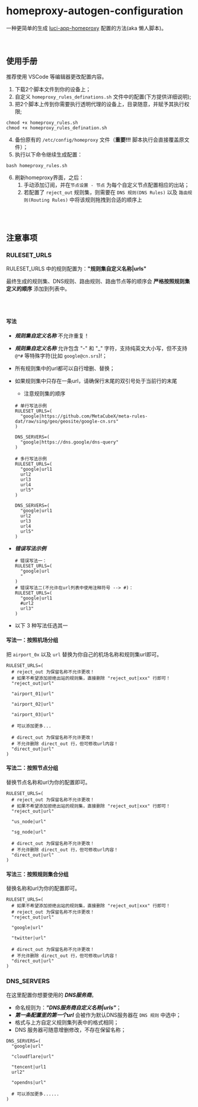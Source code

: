 # homeproxy-autogen-configuration
一种更简单的生成 [luci-app-homeproxy](https://fantastic-packages.github.io/packages/releases/) 配置的方法(aka 懒人脚本)。<br/>
<br/>
<br/>

## 使用手册

推荐使用 VSCode 等编辑器更改配置内容。

1. 下载2个脚本文件到你的设备上；
2. 自定义 `homeproxy_rules_definations.sh` 文件中的配置(下方提供详细说明);
3. 把2个脚本上传到你需要执行透明代理的设备上，目录随意，并赋予其执行权限;
```shell
chmod +x homeproxy_rules.sh
chmod +x homeproxy_rules_defination.sh
```
4. 备份原有的 `/etc/config/homeproxy` 文件（**重要!!!** 脚本执行会直接覆盖原文件）；
5. 执行以下命令继续生成配置：
```shell
bash homeproxy_rules.sh
```
6. 刷新homeproxy界面，之后：
   1. 手动添加订阅，并在`节点设置 - 节点` 为每个自定义节点配置相应的出站；
   2. 若配置了 `reject_out` 规则集，则需要在 `DNS 规则(DNS Rules)` 以及 `路由规则(Routing Rules)` 中将该规则拖拽到合适的顺序上



<br/>
<br/>

## 注意事项

### RULESET_URLS

RULESET_URLS 中的规则配置为：**"规则集自定义名称|urls"** <br/>

最终生成的规则集、DNS规则、路由规则、路由节点等的顺序会 **严格按照规则集定义的顺序** 添加到列表中。<br/>

<br/><br/>

#### 写法

* ***规则集自定义名称*** 不允许重复！

* ***规则集自定义名称*** 允许包含 "-" 和 "_" 字符，支持纯英文大小写，但不支持 `@*#` 等特殊字符(比如 `google@cn.srs`)!；

* 所有规则集中的url都可以自行增删、替换；

* 如果规则集中只存在一条url，请确保行末尾的双引号处于当前行的末尾

  * 注意规则集的顺序

  ```shell
  # 单行写法示例
  RULESET_URLS=(
    "google|https://github.com/MetaCubeX/meta-rules-dat/raw/sing/geo/geosite/google-cn.srs"
  )
  
  DNS_SERVERS=(
    "google|https://dns.google/dns-query"
  )
  ```

  ```shell
  # 多行写法示例
  RULESET_URLS=(
    "google|url1
    url2
    url3
    url4
    url5"
  )
  
  DNS_SERVERS=(
    "google|url1
    url2
    url3
    url4
    url5"
  )
  ```

  

* ***错误写法示例***

  ```shell
  # 错误写法一：
  RULESET_URLS=(
    "google|url
    "
  )
  # 错误写法二(不允许在url列表中使用注释符号 --> #)：
  RULESET_URLS=(
    "google|url1
    #url2
    url3"
  )
  ```

  

* 以下 3 种写法任选其一




#### 写法一：按照机场分组

把 `airport_0x` 以及 `url` 替换为你自己的机场名称和规则集url即可。

```shell
RULESET_URLS=(
  # reject_out 为保留名称不允许更改！
  # 如果不希望添加拒绝出站的规则集，直接删除 "reject_out|xxx" 行即可！
  "reject_out|url"

  "airport_01|url"

  "airport_02|url"

  "airport_03|url"

  # 可以添加更多...
  
  # direct_out 为保留名称不允许更改！
  # 不允许删除 direct_out 行，但可修改url内容！
  "direct_out|url"
)
```



#### 写法二：按照节点分组

替换节点名称和url为你的配置即可。

```shell
RULESET_URLS=(
  # reject_out 为保留名称不允许更改！
  # 如果不希望添加拒绝出站的规则集，直接删除 "reject_out|xxx" 行即可！
  "reject_out|url"
  
  "us_node|url"

  "sg_node|url"
  
  # direct_out 为保留名称不允许更改！
  # 不允许删除 direct_out 行，但可修改url内容！
  "direct_out|url"
)
```



#### 写法三：按照规则集合分组

替换名称和url为你的配置即可。

```shell
RULESET_URLS=(
  # 如果不希望添加拒绝出站的规则集，直接删除 "reject_out|xxx" 行即可！
  # reject_out 为保留名称不允许更改！
  "reject_out|url"
  
  "google|url"

  "twitter|url"
  
  # direct_out 为保留名称不允许更改！
  # 不允许删除 direct_out 行，但可修改url内容！
  "direct_out|url"
)
```



### DNS_SERVERS

在这里配置你想要使用的 ***DNS服务商***。

* 命名规则为：***"DNS服务商自定义名称|urls"***；
* ***第一条配置里的第一个url*** 会被作为默认DNS服务器在 `DNS 规则` 中选中；
* 格式与上方自定义规则集列表中的格式相同；
* DNS 服务器可随意增删修改，不存在保留名称；

```shell
DNS_SERVERS=(
  "google|url"

  "cloudflare|url"

  "tencent|url1
  url2"

  "opendns|url"
  
  # 可以添加更多......
)
```
